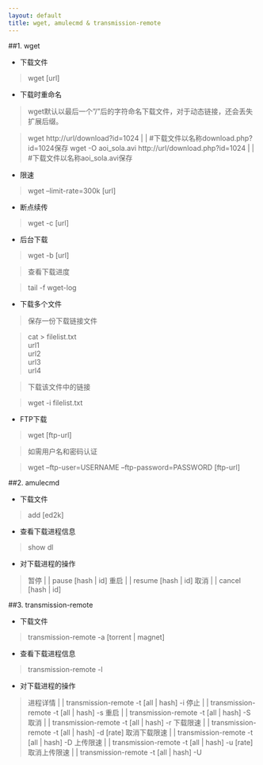 ```yaml
---
layout: default
title: wget, amulecmd & transmission-remote
---
```


##1. wget 

- 下载文件

>wget [url]

- 下载时重命名

>wget默认以最后一个”/”后的字符命名下载文件，对于动态链接，还会丢失扩展后缀。

>wget http://url/download?id=1024 | | #下载文件以名称download.php?id=1024保存
>wget -O aoi_sola.avi http://url/download.php?id=1024 | | #下载文件以名称aoi_sola.avi保存

- 限速

>wget –limit-rate=300k [url]

- 断点续传

>wget -c [url]

- 后台下载

>wget -b [url]

>查看下载进度

>tail -f wget-log

- 下载多个文件

>保存一份下载链接文件

>cat > filelist.txt <br>
>url1<br>
>url2<br>
>url3<br>
>url4

>下载该文件中的链接

>wget -i filelist.txt

- FTP下载

>wget [ftp-url]

>如需用户名和密码认证

>wget –ftp-user=USERNAME –ftp-password=PASSWORD [ftp-url]

##2. amulecmd

- 下载文件

>add [ed2k]

- 查看下载进程信息

>show dl

- 对下载进程的操作

>暂停 | | pause [hash \| id]
>重启 | | resume [hash \| id]
>取消 | | cancel [hash \| id]


##3. transmission-remote

- 下载文件

>transmission-remote -a [torrent \| magnet]

- 查看下载进程信息

>transmission-remote -l

- 对下载进程的操作

>进程详情 | | transmission-remote -t [all \| hash] -i
>停止 | | transmission-remote -t [all \| hash] -s
>重启 | | transmission-remote -t [all \| hash] -S
>取消 | | transmission-remote -t [all \| hash] -r
>下载限速 | | transmission-remote -t [all \| hash] -d [rate]
>取消下载限速 | | transmission-remote -t [all \| hash] -D
>上传限速 | | transmission-remote -t [all \| hash] -u [rate]
>取消上传限速 | | transmission-remote -t [all \| hash] -U







